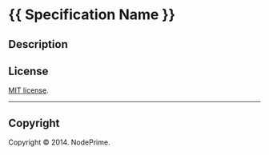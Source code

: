 {{ Specification Name }}
===


## Description



## License

[MIT license](http://opensource.org/licenses/MIT). 


---
## Copyright

Copyright &copy; 2014. NodePrime.

